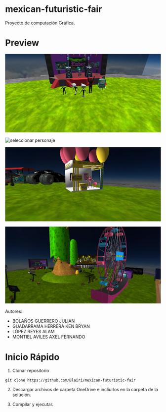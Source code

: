 ﻿# mexican-futuristic-fair

Proyecto de computación Gráfica.

# Preview
![concierto](preview/concierto.png)

![seleccionar personaje](preview/select-character.gif)

![reventar globos](preview/globos.png)

![feria](preview/feria.png)


Autores:
- BOLAÑOS GUERRERO JULIAN
- GUADARRAMA HERRERA KEN BRYAN
- LÓPEZ REYES ALAM
- MONTIEL AVILES AXEL FERNANDO

# Inicio Rápido
1. Clonar repositorio
```
git clone https://github.com/Blairi/mexican-futuristic-fair
```
2. Descargar archivos de carpeta OneDrive e incliurlos en la carpeta de la solución.

3. Compilar y ejecutar.
